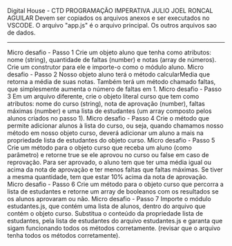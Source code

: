 Digital House - CTD
PROGRAMAÇÃO IMPERATIVA
JULIO JOEL RONCAL AGUILAR
Devem ser copiados os arquivos anexos e ser executados no VSCODE. O arquivo "app.js" é o arquivo principal.
Os outros arquivos sao de dados.

--------------------------------------------------------------------------------------------
Micro desafio - Passo 1
Crie um objeto aluno que tenha como atributos: nome (string), quantidade de faltas (number)
e notas (array de números). Crie um construtor para ele e importe-o como o módulo aluno.
Micro desafio - Passo 2
Nosso objeto aluno terá o método calcularMedia que retorna a média de suas notas.
Também terá um método chamado faltas, que simplesmente aumenta o número de faltas
em 1.
Micro desafio - Passo 3
Em um arquivo diferente, crie o objeto literal curso que tem como atributos: nome do curso
(string), nota de aprovação (number), faltas máximas (number) e uma lista de estudantes
(um array composto pelos alunos criados no passo 1).
Micro desafio - Passo 4
Crie o método que permite adicionar alunos à lista do curso, ou seja, quando chamamos
nosso método em nosso objeto curso, deverá adicionar um aluno a mais na propriedade
lista de estudantes do objeto curso.
Micro desafio - Passo 5
Crie um método para o objeto curso que receba um aluno (como parâmetro) e retorne true
se ele aprovou no curso ou false em caso de reprovação. Para ser aprovado, o aluno tem
que ter uma média igual ou acima da nota de aprovação e ter menos faltas que faltas
máximas. Se tiver a mesma quantidade, tem que estar 10% acima da nota de aprovação.
Micro desafio - Passo 6
Crie um método para o objeto curso que percorra a lista de estudantes e retorne um array de
booleanos com os resultados se os alunos aprovaram ou não.
Micro desafio - Passo 7
Importe o módulo estudantes.js, que contém uma lista de alunos, dentro do arquivo que
contém o objeto curso. Substitua o conteúdo da propriedade lista de estudantes, pela lista
de estudantes do arquivo estudantes.js e garanta que sigam funcionando todos os métodos
corretamente. (revisar que o arquivo tenha todos os métodos corretamente).
